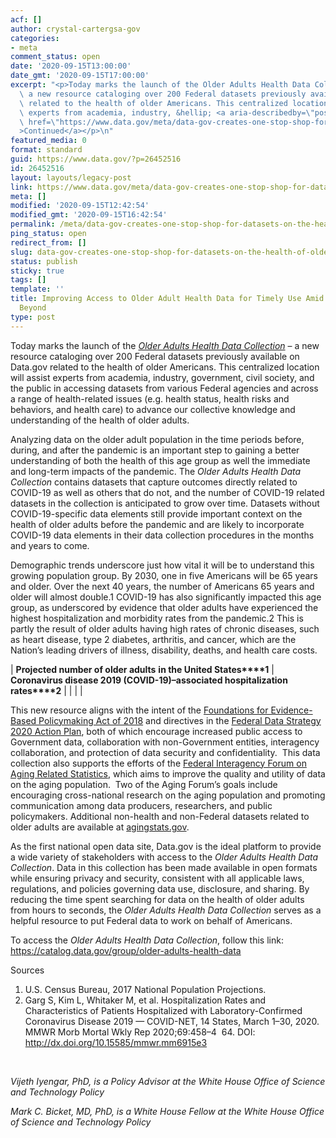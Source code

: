 ```yaml
---
acf: []
author: crystal-cartergsa-gov
categories:
- meta
comment_status: open
date: '2020-09-15T13:00:00'
date_gmt: '2020-09-15T17:00:00'
excerpt: "<p>Today marks the launch of the Older Adults Health Data Collection \u2013\
  \ a new resource cataloging over 200 Federal datasets previously available on Data.gov\
  \ related to the health of older Americans. This centralized location will assist\
  \ experts from academia, industry, &hellip; <a aria-describedby=\"post-title-26452516\"\
  \ href=\"https://www.data.gov/meta/data-gov-creates-one-stop-shop-for-datasets-on-the-health-of-older-adults/\"\
  >Continued</a></p>\n"
featured_media: 0
format: standard
guid: https://www.data.gov/?p=26452516
id: 26452516
layout: layouts/legacy-post
link: https://www.data.gov/meta/data-gov-creates-one-stop-shop-for-datasets-on-the-health-of-older-adults/
meta: []
modified: '2020-09-15T12:42:54'
modified_gmt: '2020-09-15T16:42:54'
permalink: /meta/data-gov-creates-one-stop-shop-for-datasets-on-the-health-of-older-adults/
ping_status: open
redirect_from: []
slug: data-gov-creates-one-stop-shop-for-datasets-on-the-health-of-older-adults
status: publish
sticky: true
tags: []
template: ''
title: Improving Access to Older Adult Health Data for Timely Use Amid COVID-19 and
  Beyond
type: post
---
```

Today marks the launch of the [*Older Adults Health Data Collection*](https://catalog.data.gov/group/older-adults-health-data) – a new resource cataloging over 200 Federal datasets previously available on Data.gov related to the health of older Americans. This centralized location will assist experts from academia, industry, government, civil society, and the public in accessing datasets from various Federal agencies and across a range of health-related issues (e.g. health status, health risks and behaviors, and health care) to advance our collective knowledge and understanding of the health of older adults.


Analyzing data on the older adult population in the time periods before, during, and after the pandemic is an important step to gaining a better understanding of both the health of this age group as well the immediate and long-term impacts of the pandemic. The *Older Adults Health Data Collection* contains datasets that capture outcomes directly related to COVID-19 as well as others that do not, and the number of COVID-19 related datasets in the collection is anticipated to grow over time. Datasets without COVID-19-specific data elements still provide important context on the health of older adults before the pandemic and are likely to incorporate COVID-19 data elements in their data collection procedures in the months and years to come.


Demographic trends underscore just how vital it will be to understand this growing population group. By 2030, one in five Americans will be 65 years and older. Over the next 40 years, the number of Americans 65 years and older will almost double.1 COVID-19 has also significantly impacted this age group, as underscored by evidence that older adults have experienced the highest hospitalization and morbidity rates from the pandemic.2 This is partly the result of older adults having high rates of chronic diseases, such as heart disease, type 2 diabetes, arthritis, and cancer, which are the Nation’s leading drivers of illness, disability, deaths, and health care costs. 




| **Projected number of older adults** **in the United States****1** | **Coronavirus disease 2019 (COVID-19)–associated hospitalization rates****2** |
|  |  |


  

This new resource aligns with the intent of the [Foundations for Evidence-Based Policymaking Act of 2018](https://www.whitehouse.gov/wp-content/uploads/2019/07/M-19-23.pdf) and directives in the [Federal Data Strategy 2020 Action Plan](https://strategy.data.gov/action-plan/), both of which encourage increased public access to Government data, collaboration with non-Government entities, interagency collaboration, and protection of data security and confidentiality.  This data collection also supports the efforts of the [Federal Interagency Forum on Aging Related Statistics](https://www.agingstats.gov/), which aims to improve the quality and utility of data on the aging population.  Two of the Aging Forum’s goals include encouraging cross-national research on the aging population and promoting communication among data producers, researchers, and public policymakers. Additional non-health and non-Federal datasets related to older adults are available at [agingstats.gov](https://www.agingstats.gov/).


As the first national open data site, Data.gov is the ideal platform to provide a wide variety of stakeholders with access to the *Older Adults Health Data Collection*. Data in this collection has been made available in open formats while ensuring privacy and security, consistent with all applicable laws, regulations, and policies governing data use, disclosure, and sharing. By reducing the time spent searching for data on the health of older adults from hours to seconds, the *Older Adults Health Data Collection* serves as a helpful resource to put Federal data to work on behalf of Americans.


To access the *Older Adults Health Data Collection*, follow this link: <https://catalog.data.gov/group/older-adults-health-data>


Sources


1. U.S. Census Bureau, 2017 National Population Projections.
2. Garg S, Kim L, Whitaker M, et al. Hospitalization Rates and Characteristics of Patients Hospitalized with Laboratory-Confirmed Coronavirus Disease 2019 — COVID-NET, 14 States, March 1–30, 2020. MMWR Morb Mortal Wkly Rep 2020;69:458–4  64. DOI: <http://dx.doi.org/10.15585/mmwr.mm6915e3>


 


*Vijeth Iyengar, PhD, is a Policy Advisor at the White House Office of Science and Technology Policy*


*Mark C. Bicket, MD, PhD, is a White House Fellow at the White House Office of Science and Technology Policy*


 


